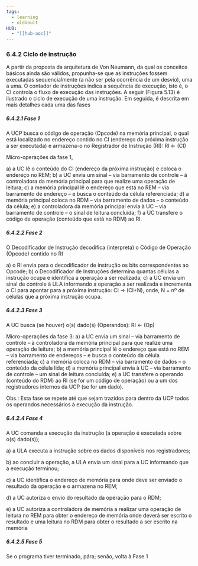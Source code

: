 ```yaml
---
tags:
  - learning
  - oldVoult
HUB:
  - "[[hub-aoc]]"
---
```

### 6.4.2 Ciclo de instrução

A partir da proposta da arquitetura de Von Neumann, da qual os conceitos básicos ainda são válidos, propunha-se que as instruções fossem executadas sequencialmente (a não ser pela ocorrência de um desvio), uma a uma. O contador de instruções indica a sequência de execução, isto é, o CI controla o fluxo de execução das instruções. A seguir (Figura 5.13) é ilustrado o ciclo de execução de uma instrução. Em seguida, é descrita em mais detalhes cada uma das fases



##### 6.4.2.1 Fase 1

A UCP busca o código de operação (Opcode) na memória principal, o qual está localizado no endereço contido no CI (endereço da próxima instrução a ser executada) e armazena-o no Registrador de Instrução (RI): RI ← (CI)

Micro-operações da fase 1,

a) a UC lê o conteúdo do CI (endereço da próxima instrução) e coloca o endereço no REM; 
b) a UC envia um sinal – via barramento de controle – à controladora da memória principal para que realize uma operação de leitura;
c) a memória principal lê o endereço que está no REM – via barramento de endereço – e busca o conteúdo da célula referenciada;
d) a memória principal coloca no RDM – via barramento de dados – o conteúdo da célula;
e) a controladora da memória principal envia à UC – via barramento de controle – o sinal de leitura concluída;
f) a UC transfere o código de operação (conteúdo que está no RDM) ao RI.


##### 6.4.2.2 Fase 2

O Decodificador de Instrução decodifica (interpreta) o Código de Operação (Opcode) contido no RI

a) o RI envia para o decodificador de instrução os bits correspondentes ao Opcode;
b) o Decodificador de Instruções determina quantas células a instrução ocupa e identifica a operação a ser realizada;
c) a UC envia um sinal de controle à ULA informando a operação a ser realizada e incrementa o CI para apontar para a próxima instrução: CI → (CI+N), onde, N = nº de células que a próxima instrução ocupa.


##### 6.4.2.3 Fase 3
A UC busca (se houver) o(s) dado(s) (Operandos): RI ← (Op)

Micro-operações da fase 3:
a) a UC envia um sinal – via barramento de controle – à controladora da memória principal para que realize uma operação de leitura;
b) a memória principal lê o endereço que está no REM – via barramento de endereços – e busca o conteúdo da célula referenciada; 
c) a memória coloca no RDM – via barramento de dados – o conteúdo da célula lida;
d) a memória principal envia à UC – via barramento de controle – um sinal de leitura concluída; 
e) a UC transfere o operando (conteúdo do RDM) ao RI (se for um código de operação) ou a um dos registradores internos da UCP (se for um dado).

Obs.: Esta fase se repete até que sejam trazidos para dentro da UCP todos os operandos necessários à execução da instrução.

##### 6.4.2.4 Fase 4

A UC comanda a execução da instrução (a operação é executada sobre o(s) dado(s));

a) a ULA executa a instrução sobre os dados disponíveis nos registradores;

b) ao concluir a operação, a ULA envia um sinal para a UC informando que a execução terminou;

c) a UC identifica o endereço de memória para onde deve ser enviado o resultado da operação e o armazena no REM;

d) a UC autoriza o envio do resultado da operação para o RDM;

e) a UC autoriza a controladora de memória a realizar uma operação de leitura no REM para obter o endereço de memória onde deverá ser escrito o resultado e uma leitura no RDM para obter o resultado a ser escrito na memória


  
##### 6.4.2.5 Fase 5

Se o programa tiver terminado, pára; senão, volta à Fase 1